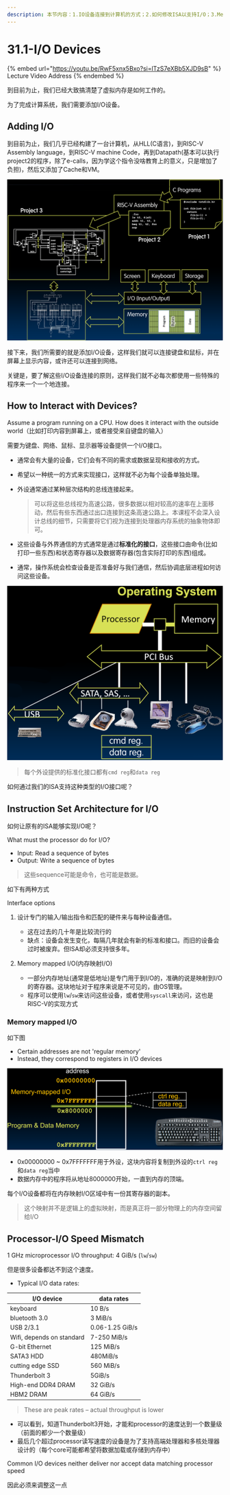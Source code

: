 ```yaml
---
description: 本节内容：1.IO设备连接到计算机的方式；2.如何修改ISA以支持I/O；3.Memory Mapped I.O；4.processor和I/O devices的速度不匹配
---
```


# 31.1-I/O Devices

{% embed url="https://youtu.be/RwF5xnx5Bxo?si=lTzS7eXBb5XJD9sB" %}
Lecture Video Address
{% endembed %}

到目前为止，我们已经大致搞清楚了虚拟内存是如何工作的。

为了完成计算系统，我们需要添加I/O设备。

## Adding I/O

到目前为止，我们几乎已经构建了一台计算机，从HLL(C语言)，到RISC-V Assembly language，到RISC-V machine Code，再到Datapath(基本可以执行project2的程序，除了e-calls，因为学这个指令没啥教育上的意义，只是增加了负担)，然后又添加了Cache和VM。

![IO](.image/image-20240628105807246.png)

接下来，我们所需要的就是添加I/O设备，这样我们就可以连接键盘和鼠标，并在屏幕上显示内容，或许还可以连接到网络。

关键是，要了解这些I/O设备连接的原则，这样我们就不必每次都使用一些特殊的程序来一个一个地连接。

## How to Interact with Devices?

Assume a program running on a CPU. How does it interact with the outside world（比如打印内容到屏幕上，或者接受来自键盘的输入）

需要为键盘、网络、鼠标、显示器等设备提供一个I/O接口。

- 通常会有大量的设备，它们会有不同的需求或数据呈现和接收的方式。

- 希望以一种统一的方式来实现接口，这样就不必为每个设备单独处理。

- 外设通常通过某种层次结构的总线连接起来。

    > 可以将这些总线视为高速公路，很多数据以相对较高的速率在上面移动，然后有些东西通过出口连接到这条高速公路上。本课程不会深入设计总线的细节，只需要将它们视为连接到处理器内存系统的抽象物体即可。

- 这些设备与外界通信的方式通常是通过**标准化的接口**，这些接口由命令(比如打印一些东西)和状态寄存器以及数据寄存器(包含实际打印的东西)组成。

- 通常，操作系统会检查设备是否准备好与我们通信，然后协调底层进程如何访问这些设备。

![How to Interact with Devices](.image/image-20240628105956923.png)

> 每个外设提供的标准化接口都有`cmd reg`和`data reg`

如何通过我们的ISA支持这种类型的I/O接口呢？

## Instruction Set Architecture for I/O

如何让原有的ISA能够实现I/O呢？

What must the processor do for I/O?

- Input: Read a sequence of bytes
- Output: Write a sequence of bytes

> 这些sequence可能是命令，也可能是数据。

如下有两种方式

Interface options

1. 设计专门的输入/输出指令和匹配的硬件来与每种设备通信。
    - 这在过去的几十年是比较流行的
    - 缺点：设备会发生变化，每隔几年就会有新的标准和接口。而旧的设备会过时被废弃。但ISA却必须支持很多年。

2. Memory mapped I/O(内存映射I/O)
    - 一部分内存地址(通常是低地址)是专门用于到I/O的，准确的说是映射到I/O的寄存器。这块地址对于程序来说是不可见的，由OS管理。
    - 程序可以使用`lw`/`sw`来访问这些设备，或者使用`syscall`来访问，这也是RISC-V的实现方式

### Memory mapped I/O

如下图

- Certain addresses are not 'regular memory'
- Instead, they correspond to registers in I/O devices

![Memory mapped I/O](.image/image-20240628110231697.png)

- 0x00000000 ~ 0x7FFFFFFF用于外设，这块内容将复制到外设的`ctrl reg`和`data reg`当中
- 数据内存中的程序将从地址8000000开始，一直到内存的顶端。

每个I/O设备都将在内存映射I/O区域中有一份其寄存器的副本。

> 这个映射并不是逻辑上的虚拟映射，而是真正将一部分物理上的内存空间留给I/O

## Processor-I/O Speed Mismatch

1 GHz microprocessor I/O throughput: 4 GiB/s (`lw`/`sw`)

但是很多设备都达不到这个速度。

- Typical I/O data rates:

| I/O device                | data rates      |
| ------------------------- | --------------- |
| keyboard                  | 10 B/s          |
| bluetooth 3.0             | 3 MiB/s         |
| USB 2/3.1                 | 0.06-1.25 GiB/s |
| Wifi, depends on standard | 7-250 MiB/s     |
| G-bit Ethernet            | 125 MiB/s       |
| SATA3 HDD                 | 480MiB/s        |
| cutting edge SSD          | 560 MiB/s       |
| Thunderbolt 3             | 5GiB/s          |
| High-end DDR4 DRAM        | 32 GiB/s        |
| HBM2 DRAM                 | 64 GiB/s        |

> These are peak rates – actual throughput is lower

- 可以看到，知道Thunderbolt3开始，才能和processor的速度达到一个数量级（前面的都少一个数量级）
- 最后几个超过processor读写速度的设备是为了支持高端处理器和多核处理器设计的（每个core可能都希望将数据加载或存储到内存中）

Common I/O devices neither deliver nor accept data matching processor speed

因此必须来调整这一点
